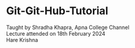 # Git-Git-Hub-Tutorial
Taught by Shradha Khapra, Apna College Channel
<br>
Lecture attended on 18th February 2024
<br>
Hare Krishna
